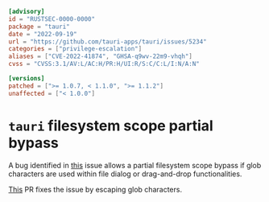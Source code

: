 ```toml
[advisory]
id = "RUSTSEC-0000-0000"
package = "tauri"
date = "2022-09-19"
url = "https://github.com/tauri-apps/tauri/issues/5234"
categories = ["privilege-escalation"]
aliases = ["CVE-2022-41874", "GHSA-q9wv-22m9-vhqh"]
cvss = "CVSS:3.1/AV:L/AC:H/PR:H/UI:R/S:C/C:L/I:N/A:N"

[versions]
patched = [">= 1.0.7, < 1.1.0", ">= 1.1.2"]
unaffected = ["< 1.0.0"]
```

# `tauri` filesystem scope partial bypass

A bug identified in [this](https://github.com/tauri-apps/tauri/issues/5234) issue allows a partial filesystem scope bypass if glob characters are used within file dialog or drag-and-drop functionalities.

[This](https://github.com/tauri-apps/tauri/pull/5237) PR fixes the issue by escaping glob characters.
